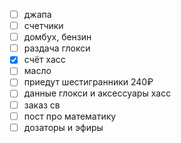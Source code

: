 - [ ] джапа
- [ ] счетчики
- [ ] домбух, бензин
- [ ] раздача глокси
- [x] счёт хасс
- [ ] масло
- [ ] приедут шестигранники 240₽
- [ ] данные глокси и аксессуары хасс
- [ ] заказ св
- [ ] пост про математику
- [ ] дозаторы и эфиры